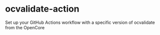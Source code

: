 # ocvalidate-action
Set up your GitHub Actions workflow with a specific version of ocvalidate from the OpenCore
